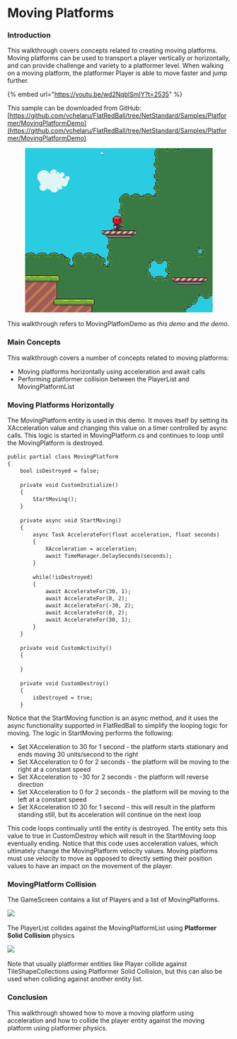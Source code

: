 # Moving Platforms

### Introduction

This walkthrough covers concepts related to creating moving platforms. Moving platforms can be used to transport a player vertically or horizontally, and can provide challenge and variety to a platformer level. When walking on a moving platform, the platformer Player is able to move faster and jump further.

{% embed url="https://youtu.be/wd2NqblSmIY?t=2535" %}

This sample can be downloaded from GitHub: [https://github.com/vchelaru/FlatRedBall/tree/NetStandard/Samples/Platformer/MovingPlatformDemo](https://github.com/vchelaru/FlatRedBall/tree/NetStandard/Samples/Platformer/MovingPlatformDemo)

<figure><img src="../../.gitbook/assets/2021-05-2021_May_13_071539.gif" alt=""><figcaption></figcaption></figure>

This walkthrough refers to MovingPlatfomDemo as _this demo_ and _the demo_.

### Main Concepts

This walkthrough covers a number of concepts related to moving platforms:

* Moving platforms horizontally using acceleration and await calls
* Performing platformer collision between the PlayerList and MovingPlatformList

### Moving Platforms Horizontally

The MovingPlatform entity is used in this demo. It moves itself by setting its XAcceleration value and changing this value on a timer controlled by async calls. This logic is started in MovingPlatform.cs and continues to loop until the MovingPlatform is destroyed.

```
public partial class MovingPlatform
{
    bool isDestroyed = false;

    private void CustomInitialize()
    {
        StartMoving();
    }

    private async void StartMoving()
    {
        async Task AccelerateFor(float acceleration, float seconds)
        {
            XAcceleration = acceleration;
            await TimeManager.DelaySeconds(seconds);
        }

        while(!isDestroyed)
        {
            await AccelerateFor(30, 1);
            await AccelerateFor(0, 2);
            await AccelerateFor(-30, 2);
            await AccelerateFor(0, 2);
            await AccelerateFor(30, 1);
        }
    }

    private void CustomActivity()
    {

    }

    private void CustomDestroy()
    {
        isDestroyed = true;
    }
```

Notice that the StartMoving function is an async method, and it uses the async functionality supported in FlatRedBall to simplify the looping logic for moving. The logic in StartMoving performs the following:

* Set XAcceleration to 30 for 1 second - the platform starts stationary and ends moving 30 units/second to the right
* Set XAcceleration to 0 for 2 seconds - the platform will be moving to the right at a constant speed
* Set XAcceleration to -30 for 2 seconds - the platform will reverse direction
* Set XAcceleration to 0 for 2 seconds - the platform will be moving to the left at a constant speed
* Set XAcceleration t0 30 for 1 second - this will result in the platform standing still, but its acceleration will continue on the next loop

This code loops continually until the entity is destroyed. The entity sets this value to true in CustomDestroy which will result in the StartMoving loop eventually ending. Notice that this code uses acceleration values, which ultimately change the MovingPlatform velocity values. Moving platforms must use velocity to move as opposed to directly setting their position values to have an impact on the movement of the player.

### MovingPlatform Collision

The GameScreen contains a list of Players and a list of MovingPlatforms.

![](../../.gitbook/assets/2021-05-img\_609de4dc3733b.png)

The PlayerList collides against the MovingPlatformList using **Platformer Solid Collision** physics

![](../../.gitbook/assets/2021-05-img\_609de5820e820.png)

Note that usually platformer entities like Player collide against TileShapeCollections using Platformer Solid Collision, but this can also be used when colliding against another entity list.

### Conclusion

This walkthrough showed how to move a moving platform using acceleration and how to collide the player entity against the moving platform using platformer physics.
